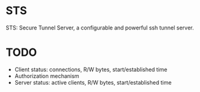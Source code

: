 # STS
STS: Secure Tunnel Server,  a configurable and powerful ssh tunnel server.

# TODO

 * Client status: connections, R/W bytes, start/established time
 * Authorization mechanism
 * Server status: active clients, R/W bytes, start/established time
